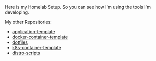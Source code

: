 Here is my Homelab Setup. So you can see how I'm using the tools I'm developing.

My other Repositories:
- [application-template](https://github.com/SoniiiT/application-template)
- [docker-container-template](https://github.com/SoniiiT/docker-container-template)
- [dotfiles](https://github.com/SoniiiT/dotfiles)
- [k8s-container-template](https://github.com/SoniiiT/k8s-container-template)
- [distro-scripts](https://github.com/SoniiiT/distro-scripts)